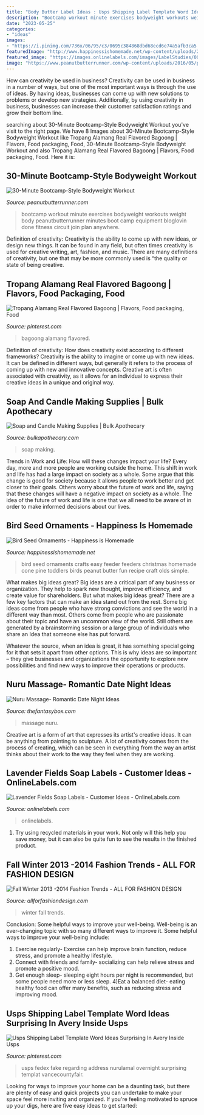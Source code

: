 ```yaml
---
title: "Body Butter Label Ideas : Usps Shipping Label Template Word Ideas Surprising In Avery Inside Usps"
description: "Bootcamp workout minute exercises bodyweight workouts weight body peanutbutterrunner minutes boot camp equipment bloglovin done fitness circuit join plan anywhere"
date: "2023-05-25"
categories:
- "ideas"
images:
- "https://i.pinimg.com/736x/06/95/c3/0695c384868dbd68ecd6e74a5afb3ca5.jpg"
featuredImage: "http://www.happinessishomemade.net/wp-content/uploads/2013/06/Bird-Seed-Ornaments.jpg"
featured_image: "https://images.onlinelabels.com/images/LabelStudies/00000001/535/Lavender-Fields-Soap-Label_detail.JPG"
image: "https://www.peanutbutterrunner.com/wp-content/uploads/2016/05/pbr_boocampstyleworkout.png"
---
```



How can creativity be used in business?
Creativity can be used in business in a number of ways, but one of the most important ways is through the use of ideas. By having ideas, businesses can come up with new solutions to problems or develop new strategies. Additionally, by using creativity in business, businesses can increase their customer satisfaction ratings and grow their bottom line.

	

		
searching about 30-Minute Bootcamp-Style Bodyweight Workout you've visit to the right page. We have 8 Images about 30-Minute Bootcamp-Style Bodyweight Workout like Tropang Alamang Real Flavored Bagoong | Flavors, Food packaging, Food, 30-Minute Bootcamp-Style Bodyweight Workout and also Tropang Alamang Real Flavored Bagoong | Flavors, Food packaging, Food. Here it is:
		
    
## 30-Minute Bootcamp-Style Bodyweight Workout

<img loading=lazy src="https://www.peanutbutterrunner.com/wp-content/uploads/2016/05/pbr_boocampstyleworkout.png" onerror="this.onerror=null;this.src='https://tse2.mm.bing.net/th?id=OIP.uMotDGU3oDaaKc010Z12ZAHaO0&amp;pid=15.1';" alt="30-Minute Bootcamp-Style Bodyweight Workout">

_Source: peanutbutterrunner.com_

>bootcamp workout minute exercises bodyweight workouts weight body peanutbutterrunner minutes boot camp equipment bloglovin done fitness circuit join plan anywhere. 

	

Definition of creativity:
Creativity is the ability to come up with new ideas, or design new things. It can be found in any field, but often times creativity is used for creative writing, art, fashion, and music. There are many definitions of creativity, but one that may be more commonly used is “the quality or state of being creative.

    
## Tropang Alamang Real Flavored Bagoong | Flavors, Food Packaging, Food

<img loading=lazy src="https://i.pinimg.com/736x/8f/19/f1/8f19f10165c105495eef2e6d5cb31073.jpg" onerror="this.onerror=null;this.src='https://tse3.mm.bing.net/th?id=OIP.w1otROED6NPkBvvOcqdH5QHaNE&amp;pid=15.1';" alt="Tropang Alamang Real Flavored Bagoong | Flavors, Food packaging, Food">

_Source: pinterest.com_

>bagoong alamang flavored. 

	

Definition of creativity: How does creativity exist according to different frameworks?
Creativity is the ability to imagine or come up with new ideas. It can be defined in different ways, but generally it refers to the process of coming up with new and innovative concepts. Creative art is often associated with creativity, as it allows for an individual to express their creative ideas in a unique and original way.

    
## Soap And Candle Making Supplies | Bulk Apothecary

<img loading=lazy src="https://cdn11.bigcommerce.com/s-99si0d/images/stencil/1280x1280/b/soap-making__70075.original.jpg" onerror="this.onerror=null;this.src='https://tse1.mm.bing.net/th?id=OIP.eqjXqQycdHwXeLgckKHovgHaHa&amp;pid=15.1';" alt="Soap and Candle Making Supplies | Bulk Apothecary">

_Source: bulkapothecary.com_

>soap making. 

	

Trends in Work and Life: How will these changes impact your life?
Every day, more and more people are working outside the home. This shift in work and life has had a large impact on society as a whole. Some argue that this change is good for society because it allows people to work better and get closer to their goals. Others worry about the future of work and life, saying that these changes will have a negative impact on society as a whole. The idea of the future of work and life is one that we all need to be aware of in order to make informed decisions about our lives.

    
## Bird Seed Ornaments - Happiness Is Homemade

<img loading=lazy src="http://www.happinessishomemade.net/wp-content/uploads/2013/06/Bird-Seed-Ornaments.jpg" onerror="this.onerror=null;this.src='https://tse4.mm.bing.net/th?id=OIP.SBH5e4y5-qE38oeRv-SbugAAAA&amp;pid=15.1';" alt="Bird Seed Ornaments - Happiness is Homemade">

_Source: happinessishomemade.net_

>bird seed ornaments crafts easy feeder feeders christmas homemade cone pine toddlers birds peanut butter fun recipe craft olds simple. 

	

What makes big ideas great?
Big ideas are a critical part of any business or organization. They help to spark new thought, improve efficiency, and create value for shareholders. But what makes big ideas great? There are a few key factors that can make an idea stand out from the rest.
Some big ideas come from people who have strong convictions and see the world in a different way than most. Others come from people who are passionate about their topic and have an uncommon view of the world. Still others are generated by a brainstorming session or a large group of individuals who share an Idea that someone else has put forward.

Whatever the source, when an idea is great, it has something special going for it that sets it apart from other options. This is why ideas are so important – they give businesses and organizations the opportunity to explore new possibilities and find new ways to improve their operations or products.

    
## Nuru Massage- Romantic Date Night Ideas

<img loading=lazy src="https://www.thefantasybox.com/media/catalog/product/cache/1/thumbnail/9df78eab33525d08d6e5fb8d27136e95/f/r/front-nuru-massage.jpg" onerror="this.onerror=null;this.src='https://tse1.mm.bing.net/th?id=OIP.y0r_V9Lk2xIy6VCAnKqtjAHaLb&amp;pid=15.1';" alt="Nuru Massage- Romantic Date Night Ideas">

_Source: thefantasybox.com_

>massage nuru. 

	

Creative art is a form of art that expresses its artist's creative ideas. It can be anything from painting to sculpture. A lot of creativity comes from the process of creating, which can be seen in everything from the way an artist thinks about their work to the way they feel when they are working.

    
## Lavender Fields Soap Labels - Customer Ideas - OnlineLabels.com

<img loading=lazy src="https://images.onlinelabels.com/images/LabelStudies/00000001/535/Lavender-Fields-Soap-Label_detail.JPG" onerror="this.onerror=null;this.src='https://tse3.mm.bing.net/th?id=OIP.HhJaImN0IrmyVE7rF5rKBQHaHa&amp;pid=15.1';" alt="Lavender Fields Soap Labels - Customer Ideas - OnlineLabels.com">

_Source: onlinelabels.com_

>onlinelabels. 

	

1) Try using recycled materials in your work. Not only will this help you save money, but it can also be quite fun to see the results in the finished product.

    
## Fall Winter 2013 -2014 Fashion Trends - ALL FOR FASHION DESIGN

<img loading=lazy src="https://allforfashiondesign.com/wp-content/uploads/2013/11/xa-17-600x877.jpg" onerror="this.onerror=null;this.src='https://tse1.mm.bing.net/th?id=OIP.rhCv6eg5ipAx-3TeL35bNQHaK0&amp;pid=15.1';" alt="Fall Winter 2013 -2014 Fashion Trends - ALL FOR FASHION DESIGN">

_Source: allforfashiondesign.com_

>winter fall trends. 

	

Conclusion: Some helpful ways to improve your well-being.
Well-being is an ever-changing topic with so many different ways to improve it. Some helpful ways to improve your well-being include: 
1) Exercise regularly- Exercise can help improve brain function, reduce stress, and promote a healthy lifestyle. 
2) Connect with friends and family- socializing can help relieve stress and promote a positive mood. 
3) Get enough sleep- sleeping eight hours per night is recommended, but some people need more or less sleep. 
4)Eat a balanced diet- eating healthy food can offer many benefits, such as reducing stress and improving mood.

    
## Usps Shipping Label Template Word Ideas Surprising In Avery Inside Usps

<img loading=lazy src="https://i.pinimg.com/736x/06/95/c3/0695c384868dbd68ecd6e74a5afb3ca5.jpg" onerror="this.onerror=null;this.src='https://tse2.mm.bing.net/th?id=OIP.ojBrXjr4OzDnltdrMMfplAHaKd&amp;pid=15.1';" alt="Usps Shipping Label Template Word Ideas Surprising In Avery Inside Usps">

_Source: pinterest.com_

>usps fedex fake regarding address nurulamal overnight surprising templat vancecountyfair. 

	

Looking for ways to improve your home can be a daunting task, but there are plenty of easy and quick projects you can undertake to make your space feel more inviting and organized. If you're feeling motivated to spruce up your digs, here are five easy ideas to get started: 

